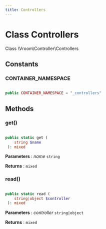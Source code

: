 ```yaml
---
title: Controllers
---
```


# Class Controllers

Class \Vroom\Controller\Controllers







## Constants

### CONTAINER_NAMESPACE

```php

public CONTAINER_NAMESPACE = "_controllers"

```







## Methods

### get()

```php

public static get ( 
    string $name
 ): mixed
```






**Parameters**
: _name_ <code>string</code> 

**Returns**
: <code>mixed</code> 


### read()

```php

public static read ( 
    string|object $controller
 ): mixed
```






**Parameters**
: _controller_ <code>string|object</code> 

**Returns**
: <code>mixed</code> 




